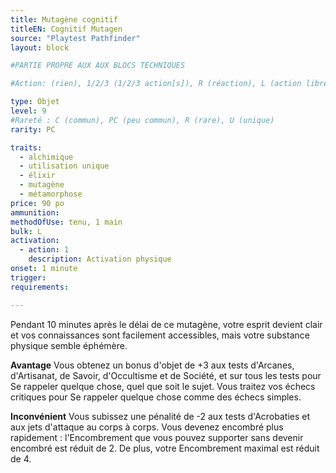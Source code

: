 ```yaml
---
title: Mutagène cognitif
titleEN: Cognitif Mutagen
source: "Playtest Pathfinder"
layout: block

#PARTIE PROPRE AUX AUX BLOCS TECHNIQUES

#Action: (rien), 1/2/3 (1/2/3 action[s]), R (réaction), L (action libre)

type: Objet
level: 9
#Rareté : C (commun), PC (peu commun), R (rare), U (unique)
rarity: PC

traits:
  - alchimique
  - utilisation unique
  - élixir
  - mutagène
  - métamorphose
price: 90 po
ammunition:
methodOfUse: tenu, 1 main
bulk: L
activation: 
  - action: 1
    description: Activation physique
onset: 1 minute
trigger:
requirements:

---
```


Pendant 10 minutes après le délai de ce mutagène, votre esprit devient clair et vos connaissances sont facilement accessibles, mais votre substance physique semble éphémère.

**Avantage** Vous obtenez un bonus d'objet de +3 aux tests d'Arcanes, d'Artisanat, de Savoir, d'Occultisme et de Société, et sur tous les tests pour Se rappeler quelque chose, quel que soit le sujet. Vous traitez vos échecs critiques pour Se rappeler quelque chose comme des échecs simples.

**Inconvénient** Vous subissez une pénalité de -2 aux tests d'Acrobaties et aux jets d'attaque au corps à corps. Vous devenez encombré plus rapidement : l'Encombrement que vous pouvez supporter sans devenir encombré est réduit de 2. De plus, votre Encombrement maximal est réduit de 4.
